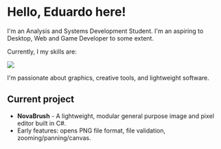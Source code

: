# Hello, Eduardo here!

I'm an Analysis and Systems Development Student. I'm an aspiring to Desktop, Web and Game Developer to some extent.

Currently, I my skills are:

<img src="https://raw.githubusercontent.com/danielcranney/readme-generator/main/public/icons/skills/javascript-colored.svg" width="height 48"> 

I'm passionate about graphics, creative tools, and lightweight software.

## Current project
- **NovaBrush** - A lightweight, modular general purpose image and pixel editor built in C#.
- Early features: opens PNG file format, file validation, zooming/panning/canvas.
